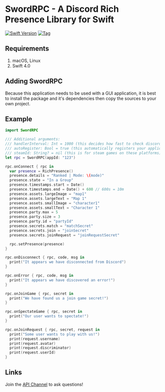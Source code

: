 # SwordRPC - A Discord Rich Presence Library for Swift

[![Swift Version](https://img.shields.io/badge/Swift-4.0-orange.svg?style=flat-square)](https://swift.org) [![Tag](https://img.shields.io/github/tag/Azoy/Sword.svg?style=flat-square&label=release&colorB=)](https://github.com/Azoy/SwordRPC/releases)

## Requirements
1. macOS, Linux
2. Swift 4.0

## Adding SwordRPC
Because this application needs to be used with a GUI application, it is best to install the package and it's dependencies then copy the sources to your own project.

## Example
```swift
import SwordRPC

/// Additional arguments:
/// handlerInterval: Int = 1000 (this decides how fast to check discord for updates, the default is 1 second (1000 ms))
/// autoRegister: Bool = true (this automatically registers your application to discord's game scheme (discord-appid://))
/// steamId: String? = nil (this is for steam games on these platforms)
let rpc = SwordRPC(appId: "123")

rpc.onConnect { rpc in
  var presence = RichPresence()
  presence.details = "Ranked | Mode: \(mode)"
  presence.state = "In a Group"
  presence.timestamps.start = Date()
  presence.timestamps.end = Date() + 600 // 600s = 10m
  presence.assets.largeImage = "map1"
  presence.assets.largeText = "Map 1"
  presence.assets.smallImage = "character1"
  presence.assets.smallText = "Character 1"
  presence.party.max = 5
  presence.party.size = 3
  presence.party.id = "partyId"
  presence.secrets.match = "matchSecret"
  presence.secrets.join = "joinSecret"
  presence.secrets.joinRequest = "joinRequestSecret"

  rpc.setPresence(presence)
}

rpc.onDisconnect { rpc, code, msg in
  print("It appears we have disconnected from Discord")
}

rpc.onError { rpc, code, msg in
  print("It appears we have discovered an error!")
}

rpc.onJoinGame { rpc, secret in
  print("We have found us a join game secret!")
}

rpc.onSpectateGame { rpc, secret in
  print("Our user wants to spectate!")
}

rpc.onJoinRequest { rpc, secret, request in
  print("Some user wants to play with us!")
  print(request.username)
  print(request.avatar)
  print(request.discriminator)
  print(request.userId)
}
```

## Links
Join the [API Channel](https://discord.gg/99a3xNk) to ask questions!
